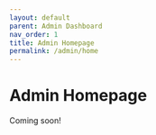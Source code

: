 ```yaml
---
layout: default
parent: Admin Dashboard
nav_order: 1
title: Admin Homepage
permalink: /admin/home
---
```


# Admin Homepage

Coming soon!
